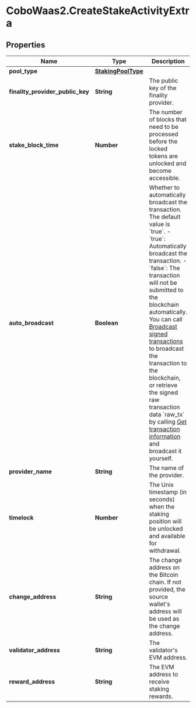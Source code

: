 # CoboWaas2.CreateStakeActivityExtra

## Properties

Name | Type | Description | Notes
------------ | ------------- | ------------- | -------------
**pool_type** | [**StakingPoolType**](StakingPoolType.md) |  | 
**finality_provider_public_key** | **String** | The public key of the finality provider. | 
**stake_block_time** | **Number** | The number of blocks that need to be processed before the locked tokens are unlocked and become accessible. | 
**auto_broadcast** | **Boolean** | Whether to automatically broadcast the transaction. The default value is &#x60;true&#x60;.  - &#x60;true&#x60;: Automatically broadcast the transaction. - &#x60;false&#x60;: The transaction will not be submitted to the blockchain automatically. You can call [Broadcast signed transactions](/v2/api-references/transactions/broadcast-signed-transactions) to broadcast the transaction to the blockchain, or retrieve the signed raw transaction data &#x60;raw_tx&#x60; by calling [Get transaction information](/v2/api-references/transactions/get-transaction-information) and broadcast it yourself.  | [optional] 
**provider_name** | **String** | The name of the provider. | 
**timelock** | **Number** | The Unix timestamp (in seconds) when the staking position will be unlocked and available for withdrawal. | 
**change_address** | **String** | The change address on the Bitcoin chain. If not provided, the source wallet&#39;s address will be used as the change address. | [optional] 
**validator_address** | **String** | The validator&#39;s EVM address. | 
**reward_address** | **String** | The EVM address to receive staking rewards. | 


